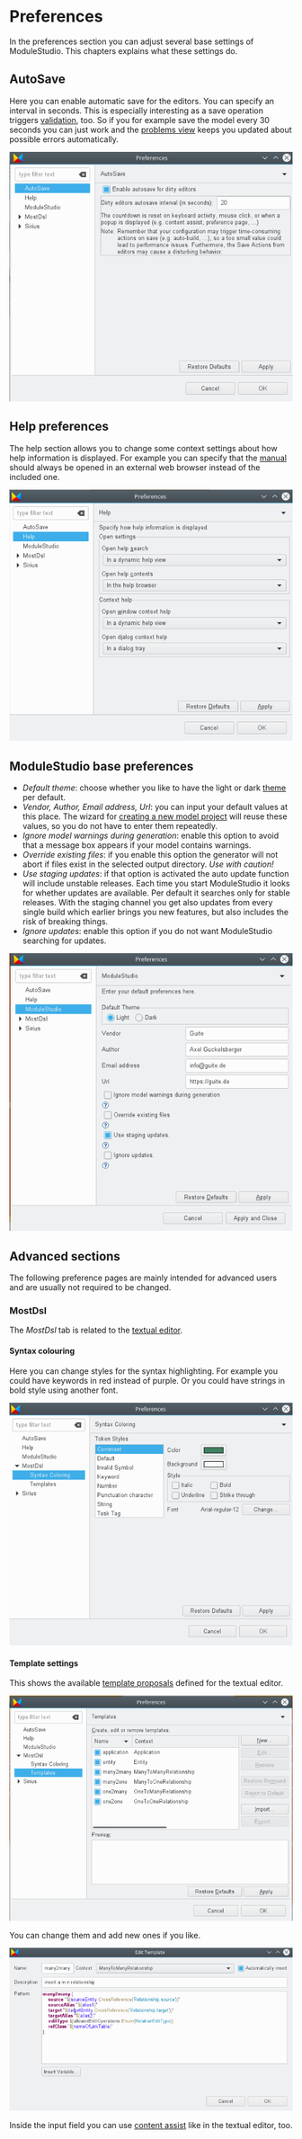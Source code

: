 # Preferences

In the preferences section you can adjust several base settings of ModuleStudio. This chapters explains what these settings do.

## AutoSave

Here you can enable automatic save for the editors. You can specify an interval in seconds. This is especially interesting as a save operation triggers [validation](50-Validation.md#triggering-validation), too. So if you for example save the model every 30 seconds you can just work and the [problems view](33-Views.md#problems-view) keeps you updated about possible errors automatically.

![AutoSave preferences](images/ui_preferences_autosave.png "AutoSave preferences")

## Help preferences

The help section allows you to change some context settings about how help information is displayed. For example you can specify that the [manual](30-UserInterface.md#help-system) should always be opened in an external web browser instead of the included one.

![Help preferences](images/ui_preferences_help.png "Help preferences")

## ModuleStudio base preferences

* *Default theme*: choose whether you like to have the light or dark [theme](30-UserInterface.md#themes) per default.
* *Vendor, Author, Email address, Url*: you can input your default values at this place. The wizard for [creating a new model project](20-GettingStarted.md#create-your-first-application-in-10-minutes) will reuse these values, so you do not have to enter them repeatedly.
* *Ignore model warnings during generation*: enable this option to avoid that a message box appears if your model contains warnings.
* *Override existing files*: if you enable this option the generator will not abort if files exist in the selected output directory. *Use with caution!*
* *Use staging updates*: if that option is activated the auto update function will include unstable releases. Each time you start ModuleStudio it looks for whether updates are available. Per default it searches only for stable releases. With the staging channel you get also updates from every single build which earlier brings you new features, but also includes the risk of breaking things.
* *Ignore updates*: enable this option if you do not want ModuleStudio searching for updates.

![ModuleStudio base preferences](images/ui_preferences_modulestudio.png "ModuleStudio base preferences")

## Advanced sections

The following preference pages are mainly intended for advanced users and are usually not required to be changed.

### MostDsl

The *MostDsl* tab is related to the [textual editor](36-TextualEditor.md#textual-editor).

#### Syntax colouring

Here you can change styles for the syntax highlighting. For example you could have keywords in red instead of purple. Or you could have strings in bold style using another font.

![Syntax colouring preferences](images/ui_preferences_syntax_colouring.png "Syntax colouring preferences")

#### Template settings

This shows the available [template proposals](36-TextualEditor.md#template-proposals) defined for the textual editor.

![Template proposals preferences](images/ui_preferences_template_proposals.png "Template proposals preferences")

You can change them and add new ones if you like.

![Add or edit template proposals](images/ui_preferences_template_proposals_edit.png "Add or edit template proposals")

Inside the input field you can use [content assist](36-TextualEditor.md#content-assist) like in the textual editor, too.
